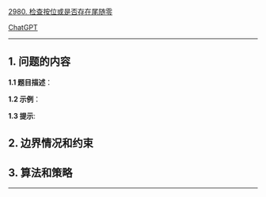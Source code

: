 [2980. 检查按位或是否存在尾随零](https://leetcode.cn/problems/check-if-bitwise-or-has-trailing-zeros)

[ChatGPT](chat.openai.com)

---

## 1. 问题的内容
**1.1 题目描述**：

**1.2 示例**：

**1.3 提示**:

## 2. 边界情况和约束


## 3. 算法和策略

---

